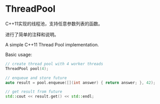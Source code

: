 ThreadPool
==========

C++11实现的线程池，支持任意参数列表的函数。

进行了简单的注释和说明。

A simple C++11 Thread Pool implementation.

Basic usage:
```c++
// create thread pool with 4 worker threads
ThreadPool pool(4);

// enqueue and store future
auto result = pool.enqueue([](int answer) { return answer; }, 42);

// get result from future
std::cout << result.get() << std::endl;

```
